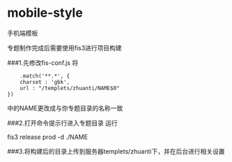 # mobile-style
手机端模板

专题制作完成后需要使用fis3进行项目构建

###1.先修改fis-conf.js 将

        .match('**.*', {
        charset : 'gbk',
        url : "/templets/zhuanti/NAME$0"
    })

    
中的NAME更改成与你专题目录的名称一致

###2.打开命令提示行进入专题目录 运行

fis3 release prod -d ./NAME

###3.将构建后的目录上传到服务器templets/zhuanti下，并在后台进行相关设置
